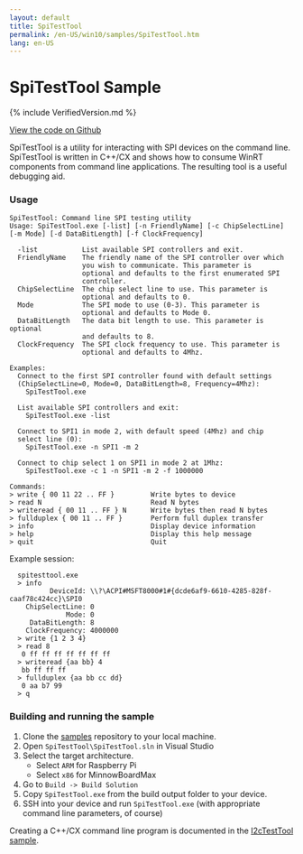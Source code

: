 ```yaml
---
layout: default
title: SpiTestTool
permalink: /en-US/win10/samples/SpiTestTool.htm
lang: en-US
---
```


# SpiTestTool Sample

{% include VerifiedVersion.md %}

[View the code on Github](https://github.com/ms-iot/samples/blob/develop/SpiTestTool/main.cpp)

SpiTestTool is a utility for interacting with SPI devices on the command
line. SpiTestTool is written in C++/CX and shows how to consume WinRT components
from command line applications. The resulting tool is a useful debugging aid.

### Usage

    SpiTestTool: Command line SPI testing utility
    Usage: SpiTestTool.exe [-list] [-n FriendlyName] [-c ChipSelectLine] [-m Mode] [-d DataBitLength] [-f ClockFrequency]

      -list           List available SPI controllers and exit.
      FriendlyName    The friendly name of the SPI controller over which
                      you wish to communicate. This parameter is
                      optional and defaults to the first enumerated SPI
                      controller.
      ChipSelectLine  The chip select line to use. This parameter is
                      optional and defaults to 0.
      Mode            The SPI mode to use (0-3). This parameter is
                      optional and defaults to Mode 0.
      DataBitLength   The data bit length to use. This parameter is optional
                      and defaults to 8.
      ClockFrequency  The SPI clock frequency to use. This parameter is
                      optional and defaults to 4Mhz.

    Examples:
      Connect to the first SPI controller found with default settings
      (ChipSelectLine=0, Mode=0, DataBitLength=8, Frequency=4Mhz):
        SpiTestTool.exe

      List available SPI controllers and exit:
        SpiTestTool.exe -list

      Connect to SPI1 in mode 2, with default speed (4Mhz) and chip
      select line (0):
        SpiTestTool.exe -n SPI1 -m 2

      Connect to chip select 1 on SPI1 in mode 2 at 1Mhz:
        SpiTestTool.exe -c 1 -n SPI1 -m 2 -f 1000000

    Commands:
    > write { 00 11 22 .. FF }         Write bytes to device
    > read N                           Read N bytes
    > writeread { 00 11 .. FF } N      Write bytes then read N bytes
    > fullduplex { 00 11 .. FF }       Perform full duplex transfer
    > info                             Display device information
    > help                             Display this help message
    > quit                             Quit

Example session:

      spitesttool.exe
      > info
              DeviceId: \\?\ACPI#MSFT8000#1#{dcde6af9-6610-4285-828f-caaf78c424cc}\SPI0
        ChipSelectLine: 0
                  Mode: 0
         DataBitLength: 8
        ClockFrequency: 4000000
      > write {1 2 3 4}
      > read 8
       0 ff ff ff ff ff ff ff
      > writeread {aa bb} 4
       bb ff ff ff
      > fullduplex {aa bb cc dd}
       0 aa b7 99
      > q

### Building and running the sample

1. Clone the [samples](https://github.com/ms-iot/samples)
   repository to your local machine.
1. Open `SpiTestTool\SpiTestTool.sln` in Visual Studio
1. Select the target architecture.
   - Select `ARM` for Raspberry Pi
   - Select `x86` for MinnowBoardMax
1. Go to `Build -> Build Solution`
1. Copy `SpiTestTool.exe` from the build output folder to your device.
1. SSH into your device and run `SpiTestTool.exe` (with appropriate command
   line parameters, of course)

Creating a C++/CX command line program is documented in the
[I2cTestTool sample](I2cTestTool.htm).